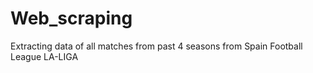 # Web_scraping
Extracting data of  all matches from past 4 seasons from Spain Football League LA-LIGA

